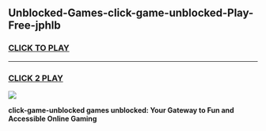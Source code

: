 
## Unblocked-Games-click-game-unblocked-Play-Free-jphlb
<h3>
<a href="https://premium76.site?title=click-game-unblocked&ref=22A">CLICK TO PLAY</a></h3>
<hr>

<h3>
<a href="https://premium76.site?title=click-game-unblocked&ref=22A">CLICK 2 PLAY</a>
  
</h3>

<a href="https://premium76.site?title=click-game-unblocked&ref=22A"><img src="https://clearcache.store/games.png"></a>


**click-game-unblocked games unblocked: Your Gateway to Fun and Accessible Online Gaming**
